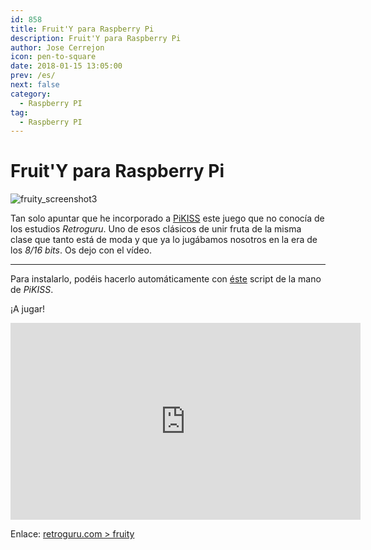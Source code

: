 ```yaml
---
id: 858
title: Fruit'Y para Raspberry Pi
description: Fruit'Y para Raspberry Pi
author: Jose Cerrejon
icon: pen-to-square
date: 2018-01-15 13:05:00
prev: /es/
next: false
category:
  - Raspberry PI
tag:
  - Raspberry PI
---
```


# Fruit'Y para Raspberry Pi

![fruity_screenshot3](/images/2018/01/fruity_screenshot3.png)

Tan solo apuntar que he incorporado a [PiKISS](https://github.com/jmcerrejon/PiKISS) este juego que no conocía de los estudios *Retroguru*. Uno de esos clásicos de unir fruta de la misma clase que tanto está de moda y que ya lo jugábamos nosotros en la era de los *8/16 bits*. Os dejo con el vídeo. 

- - -
Para instalarlo, podéis hacerlo automáticamente con [éste](https://github.com/jmcerrejon/PiKISS/blob/master/scripts/games/fruity.sh) script de la mano de *PiKISS*.

¡A jugar!

<iframe width="560" height="315" src="https://www.youtube.com/embed/2TqFE5EBszI" frameborder="0" allow="autoplay; encrypted-media" allowfullscreen></iframe>

Enlace: [retroguru.com > fruity](http://www.retroguru.com/fruity/)